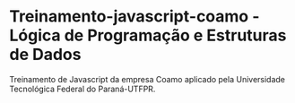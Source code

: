 # Treinamento-javascript-coamo - Lógica de Programação e Estruturas de Dados

Treinamento de Javascript da empresa Coamo aplicado pela Universidade Tecnológica Federal do Paraná-UTFPR.